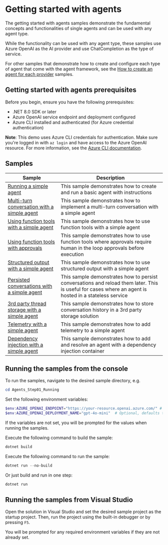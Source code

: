 # Getting started with agents

The getting started with agents samples demonstrate the fundamental concepts and functionalities
of single agents and can be used with any agent type.

While the functionality can be used with any agent type, these samples use Azure OpenAI as the AI provider
and use ChatCompletion as the type of service.

For other samples that demonstrate how to create and configure each type of agent that come with the agent framework,
see the [How to create an agent for each provider](../AgentProviders/README.md) samples.

## Getting started with agents prerequisites

Before you begin, ensure you have the following prerequisites:

- .NET 8.0 SDK or later
- Azure OpenAI service endpoint and deployment configured
- Azure CLI installed and authenticated (for Azure credential authentication)

**Note**: This demo uses Azure CLI credentials for authentication. Make sure you're logged in with `az login` and have access to the Azure OpenAI resource. For more information, see the [Azure CLI documentation](https://learn.microsoft.com/cli/azure/authenticate-azure-cli-interactively).

## Samples

|Sample|Description|
|---|---|
|[Running a simple agent](./Agents_Step01_Running/)|This sample demonstrates how to create and run a basic agent with instructions|
|[Multi-turn conversation with a simple agent](./Agents_Step02_MultiturnConversation/)|This sample demonstrates how to implement a multi-turn conversation with a simple agent|
|[Using function tools with a simple agent](./Agents_Step03_UsingFunctionTools/)|This sample demonstrates how to use function tools with a simple agent|
|[Using function tools with approvals](./Agents_Step04_UsingFunctionToolsWithApprovals/)|This sample demonstrates how to use function tools where approvals require human in the loop approvals before execution|
|[Structured output with a simple agent](./Agents_Step05_StructuredOutput/)|This sample demonstrates how to use structured output with a simple agent|
|[Persisted conversations with a simple agent](./Agents_Step06_PersistedConversations/)|This sample demonstrates how to persist conversations and reload them later. This is useful for cases where an agent is hosted in a stateless service|
|[3rd party thread storage with a simple agent](./Agents_Step07_3rdPartyThreadStorage/)|This sample demonstrates how to store conversation history in a 3rd party storage solution|
|[Telemetry with a simple agent](./Agents_Step08_Telemetry/)|This sample demonstrates how to add telemetry to a simple agent|
|[Dependency injection with a simple agent](./Agents_Step09_DependencyInjection/)|This sample demonstrates how to add and resolve an agent with a dependency injection container|

## Running the samples from the console

To run the samples, navigate to the desired sample directory, e.g.

```powershell
cd Agents_Step01_Running
```

Set the following environment variables:

```powershell
$env:AZURE_OPENAI_ENDPOINT="https://your-resource.openai.azure.com/" # Replace with your Azure OpenAI resource endpoint
$env:AZURE_OPENAI_DEPLOYMENT_NAME="gpt-4o-mini"  # Optional, defaults to gpt-4o-mini
```

If the variables are not set, you will be prompted for the values when running the samples.

Execute the following command to build the sample:

```powershell
dotnet build
```

Execute the following command to run the sample:

```powershell
dotnet run --no-build
```

Or just build and run in one step:

```powershell
dotnet run
```

## Running the samples from Visual Studio

Open the solution in Visual Studio and set the desired sample project as the startup project. Then, run the project using the built-in debugger or by pressing `F5`.

You will be prompted for any required environment variables if they are not already set.
